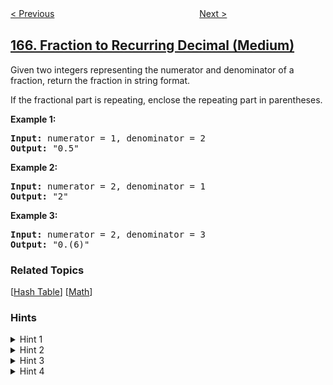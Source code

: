 <!--|This file generated by command(leetcode description); DO NOT EDIT.    |-->
<!--+----------------------------------------------------------------------+-->
<!--|@author    openset <openset.wang@gmail.com>                           |-->
<!--|@link      https://github.com/openset                                 |-->
<!--|@home      https://github.com/openset/leetcode                        |-->
<!--+----------------------------------------------------------------------+-->

[< Previous](../compare-version-numbers "Compare Version Numbers")
　　　　　　　　　　　　　　　　
[Next >](../two-sum-ii-input-array-is-sorted "Two Sum II - Input array is sorted")

## [166. Fraction to Recurring Decimal (Medium)](https://leetcode.com/problems/fraction-to-recurring-decimal "分数到小数")

<p>Given two integers representing the numerator and denominator of a fraction, return the fraction in string format.</p>

<p>If the fractional part is repeating, enclose the repeating part in parentheses.</p>

<p><strong>Example 1:</strong></p>

<pre>
<strong>Input:</strong> numerator = 1, denominator = 2
<strong>Output:</strong> &quot;0.5&quot;
</pre>

<p><strong>Example 2:</strong></p>

<pre>
<strong>Input:</strong> numerator = 2, denominator = 1
<strong>Output:</strong> &quot;2&quot;</pre>

<p><strong>Example 3:</strong></p>

<pre>
<strong>Input:</strong> numerator = 2, denominator = 3
<strong>Output: </strong>&quot;0.(6)&quot;
</pre>

### Related Topics
  [[Hash Table](../../tag/hash-table/README.md)]
  [[Math](../../tag/math/README.md)]

### Hints
<details>
<summary>Hint 1</summary>
No scary math, just apply elementary math knowledge. Still remember how to perform a <i>long division</i>?
</details>

<details>
<summary>Hint 2</summary>
Try a long division on 4/9, the repeating part is obvious. Now try 4/333. Do you see a pattern?
</details>

<details>
<summary>Hint 3</summary>
Notice that once the remainder starts repeating, so does the divided result.
</details>

<details>
<summary>Hint 4</summary>
Be wary of edge cases! List out as many test cases as you can think of and test your code thoroughly.
</details>
